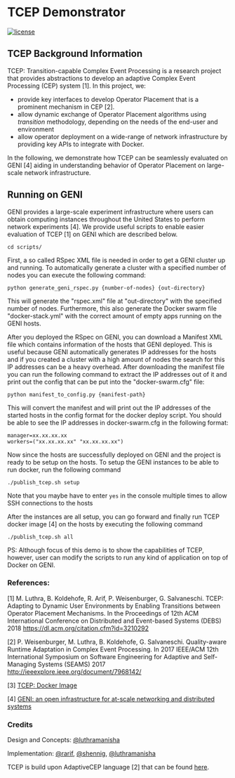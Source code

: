 # TCEP Demonstrator

[![license](https://img.shields.io/github/license/luthramanisha/TCEP-Demo.svg)](https://github.com/luthramanisha/TCEP-Demo)

## TCEP Background Information
TCEP: Transition-capable Complex Event Processing is a research project that provides abstractions to develop an adaptive Complex Event Processing (CEP) system [1]. In this project, we: 
* provide key interfaces to develop Operator Placement that is a prominent mechanism in CEP [2]. 
* allow dynamic exchange of Operator Placement algorithms using *transition* methodology, depending on the needs of the end-user and environment 
* allow operator deployment on a wide-range of network infrastructure by providing key APIs to integrate with Docker.

In the following, we demonstrate how TCEP can be seamlessly evaluated on GENI [4] aiding in understanding behavior of Operator Placement on large-scale network infrastructure. 

## Running on GENI

GENI provides a large-scale experiment infrastructure where users can obtain computing instances throughout the United States to perform network experiments [4].
We provide useful scripts to enable easier evaluation of TCEP [1] on GENI which are described below. 

```
cd scripts/
```

First, a so called RSpec XML file is needed in order to get a GENI cluster up and running. To automatically generate a cluster with a specified number of nodes you can execute the following command:

```
python generate_geni_rspec.py {number-of-nodes} {out-directory}
```

This will generate the "rspec.xml" file at "out-directory" with the specified number of nodes. Furthermore, this also generate the Docker swarm file "docker-stack.yml" with the correct amount of empty apps running on the GENI hosts.

After you deployed the RSpec on GENI, you can download a Manifest XML file which contains information of the hosts that GENI deployed. This is useful because GENI automatically generates IP addresses for the hosts and if you created a cluster with a high amount of nodes the search for this IP addresses can be a heavy overhead.
After downloading the manifest file you can run the following command to extract the IP addresses out of it and print out the config that can be put into the "docker-swarm.cfg" file:

```
python manifest_to_config.py {manifest-path}
```

This will convert the manifest and will print out the IP addresses of the started hosts in the config format for the docker deploy script. You should be able to see the IP addresses in docker-swarm.cfg in the following format: 

```
manager=xx.xx.xx.xx
workers=("xx.xx.xx.xx" "xx.xx.xx.xx")
```

Now since the hosts are successfully deployed on GENI and the project is ready to be setup on the hosts. To setup the GENI instances to be able to run docker, run the following command

```
./publish_tcep.sh setup
```

Note that you maybe have to enter `yes` in the console multiple times to allow SSH connections to the hosts

After the instances are all setup, you can go forward and finally run TCEP docker image [4] on the hosts by executing the following command

```
./publish_tcep.sh all
```
PS: Although focus of this demo is to show the capabilities of TCEP, however, user can modify the scripts to run any kind of application on top of Docker on GENI.

### References:

[1] M. Luthra, B. Koldehofe, R. Arif, P. Weisenburger, G. Salvaneschi. TCEP: Adapting to Dynamic User Environments by Enabling Transitions between Operator Placement Mechanisms. In the Proceedings of 12th ACM International Conference on Distributed and Event-based Systems (DEBS) 2018
https://dl.acm.org/citation.cfm?id=3210292

[2] P. Weisenburger, M. Luthra, B. Koldehofe, G. Salvaneschi. Quality-aware Runtime Adaptation in Complex Event Processing. In 2017 IEEE/ACM 12th International Symposium on Software Engineering for Adaptive and Self-Managing Systems (SEAMS) 2017
http://ieeexplore.ieee.org/document/7968142/

[3] [TCEP: Docker Image](https://hub.docker.com/r/mluthra/tcep/)

[4] [GENI: an open infrastructure for at-scale networking and distributed systems](https://www.geni.net/)

### Credits
Design and Concepts: [@luthramanisha](https://github.com/luthramanisha/)

Implementation: [@rarif](https://github.com/raq154), [@shennig](https://github.com/ocastx), [@luthramanisha](https://github.com/luthramanisha/)

TCEP is build upon AdaptiveCEP language [2] that can be found [here](https://github.com/pweisenburger/AdaptiveCEP). 
